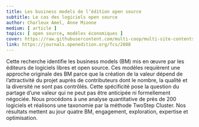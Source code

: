 ```yaml
---
title: Les business models de l’édition open source
subtitle: Le cas des logiciels open source
author: Charleux Amel, Anne Mionne
medium: [ article ]
topics: [ open source, modèles économiques ]
cover: https://raw.githubusercontent.com/multi-coop/multi-site-contents/main/texts/ressources/images/open_editions.png
link: https://journals.openedition.org/fcs/2088
---
```


Cette recherche identifie les business models (BM) mis en œuvre par les éditeurs de logiciels libres et open source. Ces modèles requièrent une approche originale des BM parce que la création de la valeur dépend de l’attractivité du projet auprès de contributeurs dont le nombre, la qualité et la diversité ne sont pas contrôlés. Cette spécificité pose la question du partage d’une valeur qui ne peut pas être anticipée ni formellement négociée. Nous procédons à une analyse quantitative de près de 200 logiciels et réalisons une taxonomie par la méthode TwoStep Cluster. Nos résultats mettent au jour quatre BM, engagement, exploration, expertise et optimisation.
